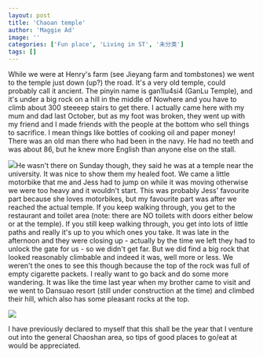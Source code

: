 ```yaml
---
layout: post
title: 'Chaoan temple'
author: 'Maggie Ad'
image: ''
categories: ['Fun place', 'Living in ST', '未分类']
tags: []
---
```


While we were at Henry's farm (see Jieyang farm and tombstones) we went to the temple just down (up?) the road. It's a very old temple, could probably call it ancient. The pinyin name is gan1lu4si4 (GanLu Temple), and it's under a big rock on a hill in the middle of Nowhere and you have to climb about 300 steeeep stairs to get there. I actually came here with my mum and dad last October, but as my foot was broken, they went up with my friend and I made friends with the people at the bottom who sell things to sacrifice. I mean things like bottles of cooking oil and paper money! There was an old man there who had been in the navy. He had no teeth and was about 86, but he knew more English than anyone else on the stall.

![](http://static.flickr.com/41/108983738_db8eecf5f4_m.jpg)He wasn't there on Sunday though, they said he was at a temple near the university. It was nice to show them my healed foot. We came a little motorbike that me and Jess had to jump on while it was moving otherwise we were too heavy and it wouldn't start. This was probably Jess' favourite part because she loves motorbikes, but my favourite part was after we reached the actual temple. If you keep walking through, you get to the restaurant and toilet area (note: there are NO toilets with doors either below or at the temple). If you still keep walking through, you get into lots of little paths and really it's up to you which ones you take. It was late in the afternoon and they were closing up - actually by the time we left they had to unlock the gate for us - so we didn't get far. But we did find a big rock that looked reasonably climbable and indeed it was, well more or less. We weren't the ones to see this though because the top of the rock was full of empty cigarette packets. I really want to go back and do some more wandering. It was like the time last year when my brother came to visit and we went to Dansuao resort (still under construction at the time) and climbed their hill, which also has some pleasant rocks at the top.

![](http://static.flickr.com/50/108983072_4152185e9b_m.jpg)

I have previously declared to myself that this shall be the year that I venture out into the general Chaoshan area, so tips of good places to go/eat at would be appreciated.